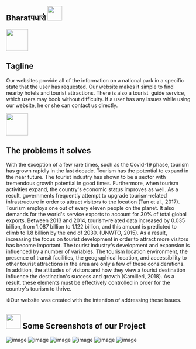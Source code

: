 <h2> Bharatपधारो  <img src="https://c.tenor.com/DtEGh1dnWmQAAAAi/nature-green.gif" height="40px" width=="100px"> </h2> 

<p><img src="https://thumbs.gfycat.com/WelloffWelllitDuiker.webp" height="60px" width=="100px"><h2>Tagline</h2></p><p>
  
Our websites provide all of the information on a national park in a specific state that the user has requested. Our website makes it simple to find nearby hotels and tourist attractions.
There is also a tourist  guide service, which users may book without difficulty. If a user has any issues while using our website, he or she can contact us directly.
  </p>

<p><img src="https://thumbs.gfycat.com/AmazingFatherlyCapybara.webp" height="60px" width=="100px"><h2>The problems it solves</h2></p>
<p>  
With the exception of a few rare times, such as the Covid-19 phase, tourism has grown rapidly in the last decade. Tourism has the potential to expand in the near future. The tourist industry has shown to be a sector with tremendous growth potential in good times. Furthermore, when tourism activities expand, the country's economic status improves as well. As a result, governments frequently attempt to upgrade tourism-related infrastructure in order to attract visitors to the location (Tan et al., 2017). Tourism employs one out of every eleven people on the planet. It also demands for the world's service exports to account for 30% of total global exports.
Between 2013 and 2014, tourism-related data increased by 0.035 billion, from 1.087 billion to 1.122 billion, and this amount is predicted to climb to 1.8 billion by the end of 2030. (UNWTO, 2015). As a result, increasing the focus on tourist development in order to attract more visitors has become important.
The tourist industry's development and expansion is influenced by a number of variables. The tourism location environment, the presence of transit facilities, the geographical location, and accessibility to other tourist attractions in the area are only a few of these considerations. In addition, the attitudes of visitors and how they view a tourist destination influence the destination's success and growth (Camilleri, 2018). As a result, these elements must be effectively controlled in order for the country's tourism to thrive.</p>

❉Our website was created with the intention of addressing these issues.



<h2><img src="https://thumbs.gfycat.com/EcstaticOblongAfricanmolesnake.webp" height="40px" width=="100px"> Some Screenshots of our Project </h2> 

![image](https://user-images.githubusercontent.com/76564889/170840397-42568380-6e28-419a-a040-4405d3080a4b.png)
![image](https://user-images.githubusercontent.com/76564889/170840413-14accdc6-bf7d-4f7b-b4ff-c0fa96462410.png)
![image](https://user-images.githubusercontent.com/76564889/170840551-39e2f5e7-1d11-4b8c-ad6c-36d751e686ac.png)
![image](https://user-images.githubusercontent.com/76564889/170845964-d4d846cd-9d4d-478d-bbba-ca47a1e37c0c.png)
![image](https://user-images.githubusercontent.com/76564889/170845980-0cf540b3-c9f5-482c-801f-5c1bee415c46.png)
![image](https://user-images.githubusercontent.com/76564889/170845987-41122526-8b2d-45a3-afe5-f8bd148e5e56.png)






